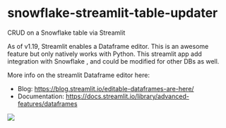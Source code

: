 # snowflake-streamlit-table-updater
CRUD on a Snowflake table via Streamlit

As of v1.19, Streamlit enables a Dataframe editor. This is an awesome feature but only natively works with Python. This streamlit app add integration with Snowflake , and could be modified for other DBs as well.

More info on the streamlit Dataframe editor here: 
 - Blog: https://blog.streamlit.io/editable-dataframes-are-here/ 
 - Documentation: https://docs.streamlit.io/library/advanced-features/dataframes
 
 
 ![](https://blog.streamlit.io/content/images/2023/02/data-editor-add-delete-10.44.28-AM-1.gif)

